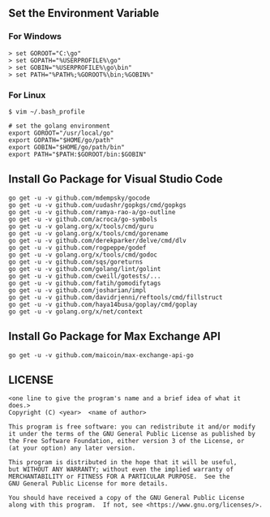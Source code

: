## Set the Environment Variable

### For Windows

    > set GOROOT="C:\go"
    > set GOPATH="%USERPROFILE%\go"
    > set GOBIN="%USERPROFILE%\go\bin"
    > set PATH="%PATH%;%GOROOT%\bin;%GOBIN%"

### For Linux

    $ vim ~/.bash_profile

    # set the golang environment
    export GOROOT="/usr/local/go"
    export GOPATH="$HOME/go/path"
    export GOBIN="$HOME/go/path/bin"
    export PATH="$PATH:$GOROOT/bin:$GOBIN"

## Install Go Package for Visual Studio Code
    go get -u -v github.com/mdempsky/gocode
    go get -u -v github.com/uudashr/gopkgs/cmd/gopkgs
    go get -u -v github.com/ramya-rao-a/go-outline
    go get -u -v github.com/acroca/go-symbols
    go get -u -v golang.org/x/tools/cmd/guru
    go get -u -v golang.org/x/tools/cmd/gorename
    go get -u -v github.com/derekparker/delve/cmd/dlv
    go get -u -v github.com/rogpeppe/godef
    go get -u -v golang.org/x/tools/cmd/godoc
    go get -u -v github.com/sqs/goreturns
    go get -u -v github.com/golang/lint/golint
    go get -u -v github.com/cweill/gotests/...
    go get -u -v github.com/fatih/gomodifytags
    go get -u -v github.com/josharian/impl
    go get -u -v github.com/davidrjenni/reftools/cmd/fillstruct
    go get -u -v github.com/haya14busa/goplay/cmd/goplay
    go get -u -v golang.org/x/net/context

## Install Go Package for Max Exchange API

    go get -u -v github.com/maicoin/max-exchange-api-go

## LICENSE

    <one line to give the program's name and a brief idea of what it does.>
    Copyright (C) <year>  <name of author>

    This program is free software: you can redistribute it and/or modify
    it under the terms of the GNU General Public License as published by
    the Free Software Foundation, either version 3 of the License, or
    (at your option) any later version.

    This program is distributed in the hope that it will be useful,
    but WITHOUT ANY WARRANTY; without even the implied warranty of
    MERCHANTABILITY or FITNESS FOR A PARTICULAR PURPOSE.  See the
    GNU General Public License for more details.

    You should have received a copy of the GNU General Public License
    along with this program.  If not, see <https://www.gnu.org/licenses/>.
